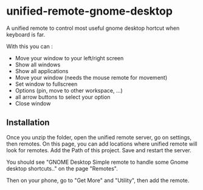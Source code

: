# unified-remote-gnome-desktop
A unified remote to control most useful gnome desktop hortcut when keyboard is far.

With this you can :

- Move your window to your left/right screen
- Show all windows
- Show all applications
- Move your window (needs the mouse remote for movement)
- Set window to fullscreen
- Options (pin, move to other workspace, ...)
- all arrow buttons to select your option
- Close window


## Installation

Once you unzip the folder, open the unified remote server, go on settings, then remotes.
On this page, you can add locations where unified remote will look for remotes. Add the Path of this project. Save and restart the server.

You should see "GNOME Desktop
Simple remote to handle some Gnome desktop shortcuts.." on the page "Remotes".

Then on your phone, go to "Get More" and "Utility", then add the remote.

